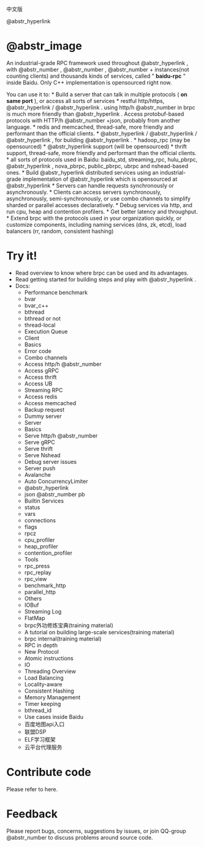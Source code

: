 中文版

@abstr_hyperlink 

#  @abstr_image 

An industrial-grade RPC framework used throughout @abstr_hyperlink , with @abstr_number , @abstr_number , @abstr_number + instances(not counting clients) and thousands kinds of services, called " **baidu-rpc** " inside Baidu. Only C++ implementation is opensourced right now.

You can use it to: * Build a server that can talk in multiple protocols ( **on same port** ), or access all sorts of services * restful http/https, @abstr_hyperlink / @abstr_hyperlink . using http/h @abstr_number in brpc is much more friendly than @abstr_hyperlink . Access protobuf-based protocols with HTTP/h @abstr_number +json, probably from another language. * redis and memcached, thread-safe, more friendly and performant than the official clients. * @abstr_hyperlink / @abstr_hyperlink / @abstr_hyperlink , for building @abstr_hyperlink . * hadoop_rpc (may be opensourced) * @abstr_hyperlink support (will be opensourced) * thrift support, thread-safe, more friendly and performant than the official clients. * all sorts of protocols used in Baidu: baidu_std, streaming_rpc, hulu_pbrpc, @abstr_hyperlink , nova_pbrpc, public_pbrpc, ubrpc and nshead-based ones. * Build @abstr_hyperlink distributed services using an industrial-grade implementation of @abstr_hyperlink which is opensourced at @abstr_hyperlink * Servers can handle requests synchronously or asynchronously. * Clients can access servers synchronously, asynchronously, semi-synchronously, or use combo channels to simplify sharded or parallel accesses declaratively. * Debug services via http, and run cpu, heap and contention profilers. * Get better latency and throughput. * Extend brpc with the protocols used in your organization quickly, or customize components, including naming services (dns, zk, etcd), load balancers (rr, random, consistent hashing)

# Try it!

  * Read overview to know where brpc can be used and its advantages.
  * Read getting started for building steps and play with @abstr_hyperlink .
  * Docs: 
    * Performance benchmark
    * bvar
    * bvar_c++
    * bthread
    * bthread or not
    * thread-local
    * Execution Queue
    * Client
    * Basics
    * Error code
    * Combo channels
    * Access http/h @abstr_number 
    * Access gRPC
    * Access thrift 
    * Access UB
    * Streaming RPC
    * Access redis
    * Access memcached
    * Backup request
    * Dummy server
    * Server
    * Basics
    * Serve http/h @abstr_number 
    * Serve gRPC
    * Serve thrift
    * Serve Nshead
    * Debug server issues
    * Server push
    * Avalanche
    * Auto ConcurrencyLimiter
    * @abstr_hyperlink 
    * json @abstr_number pb
    * Builtin Services
    * status
    * vars
    * connections
    * flags
    * rpcz
    * cpu_profiler
    * heap_profiler
    * contention_profiler
    * Tools
    * rpc_press
    * rpc_replay
    * rpc_view
    * benchmark_http
    * parallel_http
    * Others
    * IOBuf
    * Streaming Log
    * FlatMap
    * brpc外功修炼宝典(training material)
    * A tutorial on building large-scale services(training material)
    * brpc internal(training material)
    * RPC in depth
    * New Protocol
    * Atomic instructions
    * IO
    * Threading Overview
    * Load Balancing
    * Locality-aware
    * Consistent Hashing
    * Memory Management
    * Timer keeping
    * bthread_id
    * Use cases inside Baidu
    * 百度地图api入口
    * 联盟DSP
    * ELF学习框架
    * 云平台代理服务



# Contribute code

Please refer to here.

# Feedback

Please report bugs, concerns, suggestions by issues, or join QQ-group @abstr_number to discuss problems around source code.
